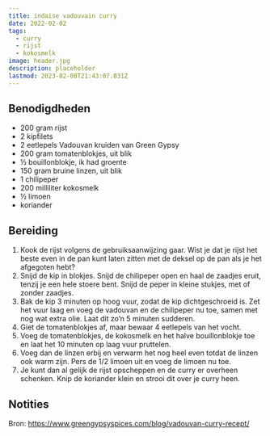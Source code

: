 ```yaml
---
title: indaise vadouvain curry
date: 2022-02-02
tags:
  - curry
  - rijst
  - kokosmelk
image: header.jpg
description: placeholder
lastmod: 2023-02-08T21:43:07.831Z
---
```


## Benodigdheden

-   200 gram  rijst 
-   2  kipfilets 
-   2  eetlepels Vadouvan kruiden van Green Gypsy 
-   200 gram  tomatenblokjes, uit blik 
-   ½  bouillonblokje, ik had groente 
-   150 gram  bruine linzen, uit blik 
-   1  chilipeper 
-   200 milliliter  kokosmelk 
-   ½  limoen 
-   koriander 

## Bereiding

1.  Kook de rijst volgens de gebruiksaanwijzing gaar. Wist je dat je rijst het beste even in de pan kunt laten zitten met de deksel op de pan als je het afgegoten hebt? 
2.  Snijd de kip in blokjes. Snijd de chilipeper open en haal de zaadjes eruit, tenzij je een hele stoere bent. Snijd de peper in kleine stukjes, met of zonder zaadjes. 
3.  Bak de kip 3 minuten op hoog vuur, zodat de kip dichtgeschroeid is. Zet het vuur laag en voeg de vadouvan en de chilipeper nu toe, samen met nog wat extra olie. Laat dit zo’n 5 minuten sudderen. 
4.  Giet de tomatenblokjes af, maar bewaar 4 eetlepels van het vocht. 
5.  Voeg de tomatenblokjes, de kokosmelk en het halve bouillonblokje toe en laat het 10 minuten op laag vuur pruttelen. 
6.  Voeg dan de linzen erbij en verwarm het nog heel even totdat de linzen ook warm zijn. Pers de 1/2 limoen uit en voeg de limoen nu toe. 
7.  Je kunt dan al gelijk de rijst opscheppen en de curry er overheen schenken. Knip de koriander klein en strooi dit over je curry heen. 

## Notities

Bron: <https://www.greengypsyspices.com/blog/vadouvan-curry-recept/>